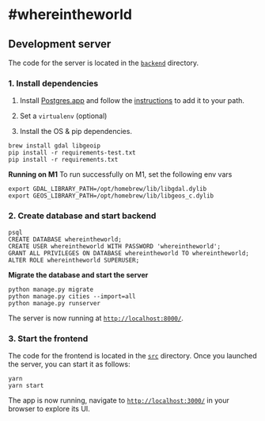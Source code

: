 # #whereintheworld

## Development server

The code for the server is located in the [`backend`](./backend) directory.

### 1. Install dependencies

1. Install [Postgres.app](https://postgresapp.com/) and follow the [instructions](https://postgresapp.com/documentation/install.html) to add it to your path.

2. Set a `virtualenv` (optional)

3. Install the OS & pip dependencies.
```
brew install gdal libgeoip
pip install -r requirements-test.txt
pip install -r requirements.txt
```

**Running on M1**
To run successfully on M1, set the following env vars
```
export GDAL_LIBRARY_PATH=/opt/homebrew/lib/libgdal.dylib
export GEOS_LIBRARY_PATH=/opt/homebrew/lib/libgeos_c.dylib
```

### 2. Create database and start backend

```
psql
CREATE DATABASE whereintheworld;
CREATE USER whereintheworld WITH PASSWORD 'whereintheworld';
GRANT ALL PRIVILEGES ON DATABASE whereintheworld TO whereintheworld;
ALTER ROLE whereintheworld SUPERUSER;
```

**Migrate the database and start the server**

```
python manage.py migrate
python manage.py cities --import=all
python manage.py runserver
```

The server is now running at [`http://localhost:8000/`](http://localhost:8000/).

### 3. Start the frontend

The code for the frontend is located in the [`src`](./src) directory. Once you launched the server, you can start it as follows:

```
yarn
yarn start
```

The app is now running, navigate to [`http://localhost:3000/`](http://localhost:3000/) in your browser to explore its UI.
